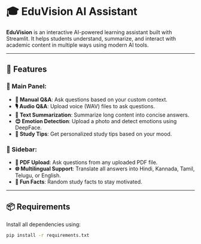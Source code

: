 # 🎓 EduVision AI Assistant

**EduVision** is an interactive AI-powered learning assistant built with Streamlit. It helps students understand, summarize, and interact with academic content in multiple ways using modern AI tools.

---

## 🚀 Features

### 🔹 Main Panel:
- **📘 Manual Q&A**: Ask questions based on your custom context.
- **🎙️ Audio Q&A**: Upload voice (WAV) files to ask questions.
- **📝 Text Summarization**: Summarize long content into concise answers.
- **😊 Emotion Detection**: Upload a photo and detect emotions using DeepFace.
- **🎯 Study Tips**: Get personalized study tips based on your mood.

### 🔹 Sidebar:
- **📂 PDF Upload**: Ask questions from any uploaded PDF file.
- **🌐 Multilingual Support**: Translate all answers into Hindi, Kannada, Tamil, Telugu, or English.
- **🎉 Fun Facts**: Random study facts to stay motivated.

---

## 📦 Requirements

Install all dependencies using:

```bash
pip install -r requirements.txt
